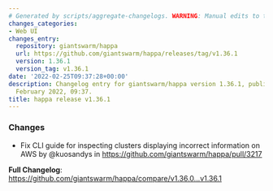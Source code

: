 ```yaml
---
# Generated by scripts/aggregate-changelogs. WARNING: Manual edits to this files will be overwritten.
changes_categories:
- Web UI
changes_entry:
  repository: giantswarm/happa
  url: https://github.com/giantswarm/happa/releases/tag/v1.36.1
  version: 1.36.1
  version_tag: v1.36.1
date: '2022-02-25T09:37:28+00:00'
description: Changelog entry for giantswarm/happa version 1.36.1, published on 25
  February 2022, 09:37.
title: happa release v1.36.1
---
```


### Changes

* Fix CLI guide for inspecting clusters displaying incorrect information on AWS by @kuosandys in https://github.com/giantswarm/happa/pull/3217


**Full Changelog**: https://github.com/giantswarm/happa/compare/v1.36.0...v1.36.1
